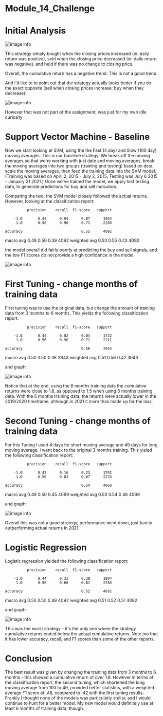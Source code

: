 # Module_14_Challenge

# Initial Analysis

![image info](cumulative_rtrn.png)

This strategy simply bought when the closing prices increased (ie: daily return was positive), sold when the closing price decreased (ie: daily return was negative), and held if there was no change to closing price.

Overall, the cumulative return has a negative trend.  This is not a good trend.

And I'd like to to point out that the strategy actually looks better if you do the exact opposite (sell when closing prices increase; buy when they decrease):

![image info](oppo_cumulative_rtrn.png)

However that was not part of the assignment, was just for my own idle curiosity

# Support Vector Machine - Baseline

Now we start looking at SVM, using the the Fast (4 day) and Slow (100 day) moving averages.  This is our baseline strategy.  We break off the moving averages so that we're working with just date and moving averages, break the moving averages into two groups (training and testing) based on date, scale the moving averages, then feed the training data into the SVM model.  (Training was based on April 2, 2015 - July 2, 2015; Testing was July 6 2015 - January 21 2021.)  Once we've trained the model, we apply test testing data, to generate predictions for buy and sell indicators.

Comparing the two, the SVM model closely followed the actual returns.  However, looking at the classification report:

              precision    recall  f1-score   support

        -1.0       0.43      0.04      0.07      1804
         1.0       0.56      0.96      0.71      2288

    accuracy                           0.55      4092
   macro avg       0.49      0.50      0.39      4092
weighted avg       0.50      0.55      0.43      4092


the model overall did fairly poorly at predicting the buy and sell signals, and the low F1 scores do not provide a high confidence in the model.

![image info](actual_vs_svm_cum_returns_3_mos.png)


# First Tuning - change months of training data

First tuning was to use the original data, but change the amount of training data from 3 months to 6 months.  This yields the following classification report:


              precision    recall  f1-score   support

        -1.0       0.44      0.02      0.04      1732
         1.0       0.56      0.98      0.71      2211

    accuracy                           0.56      3943
   macro avg       0.50      0.50      0.38      3943
weighted avg       0.51      0.56      0.42      3943



and graph:

![image info](actual_vs_svm_cum_returns_6_mos.png)


Notice that at the end, using the 6 months training data the cumulative returns were close to 1.8, as opposed to 1.5 when using 3 months training data.  With the 6 months training data, the returns were actually lower in the 2019/2020 timeframe, although in 2021 it more than made up for the loss.

# Second Tuning - change months of training data
For this Tuning I used 4 days for short moving average and 49 days for long moving average.  I went back to the original 3 months training.  This yieled the following classification report:

              precision    recall  f1-score   support

        -1.0       0.43      0.16      0.23      1791
         1.0       0.56      0.83      0.67      2278

    accuracy                           0.54      4069
   macro avg       0.49      0.50      0.45      4069
weighted avg       0.50      0.54      0.48      4069

and graph:

![image info](actual_vs_svm_cum_returns_4_49.png)

Overall this was not a good strategy, performance went down, just barely outperforming actual returns in 2021.

# Logistic Regression

Logistic regression yielded the following classification report:

              precision    recall  f1-score   support

        -1.0       0.44      0.33      0.38      1804
         1.0       0.56      0.66      0.61      2288

    accuracy                           0.52      4092
   macro avg       0.50      0.50      0.49      4092
weighted avg       0.51      0.52      0.51      4092

and graph:

![image info](actual_vs_lr_cum_returns.png)

This was the worst strategy - it's the only one where the strategy cumulative returns ended below the actual cumulative returns.  Note too that it has lower accuracy, recall, and F1 scores than some of the other reports.

# Conclusion

The best result was given by changing the training data from 3 months to 6 months - this showed a cumulative return of over 1.8.  However in terms of the classification report, the second tuning, which shortened the long moving average from 100 to 49, provided better statistics, with a weighted average F1 score of .48, compared to .42 with the first tuning results.  Frankly I thought none of the models was particularly stellar, and I would continue to hunt for a better model.  My new model would definitely use at least 6 months of training data, though.